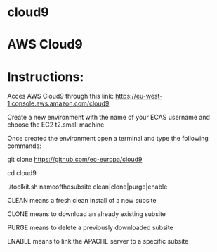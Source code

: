 # cloud9

# AWS Cloud9

# Instructions:

Acces AWS Cloud9 through this link: https://eu-west-1.console.aws.amazon.com/cloud9

Create a new environment with the name of your ECAS username and choose the EC2 t2.small machine

Once created the environment open a terminal and type the following commands:

git clone https://github.com/ec-europa/cloud9

cd cloud9

./toolkit.sh nameofthesubsite clean|clone|purge|enable

CLEAN means a fresh clean install of a new subsite

CLONE means to download an already existing subsite

PURGE means to delete a previously downloaded subsite

ENABLE means to link the APACHE server to a specific subsite
